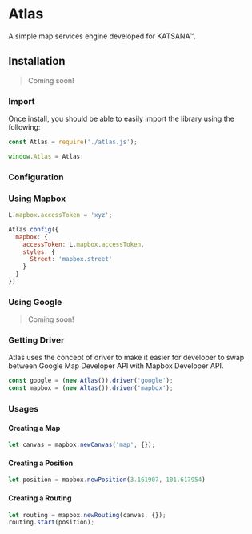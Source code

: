 Atlas
=====

A simple map services engine developed for KATSANA™.

## Installation

> Coming soon!

### Import

Once install, you should be able to easily import the library using the following:

```javascript
const Atlas = require('./atlas.js');

window.Atlas = Atlas;
```

### Configuration

### Using Mapbox

```javascript
L.mapbox.accessToken = 'xyz';

Atlas.config({
  mapbox: {
    accessToken: L.mapbox.accessToken,
    styles: {
      Street: 'mapbox.street'
    }
  }
})
```

### Using Google

> Coming soon!

### Getting Driver

Atlas uses the concept of driver to make it easier for developer to swap between Google Map Developer API with Mapbox Developer API.

```javascript
const google = (new Atlas()).driver('google');
const mapbox = (new Altas()).driver('mapbox');
```

### Usages

#### Creating a Map

```javascript
let canvas = mapbox.newCanvas('map', {});
```

#### Creating a Position

```javascript
let position = mapbox.newPosition(3.161907, 101.617954)
```

#### Creating a Routing

```javascript
let routing = mapbox.newRouting(canvas, {});
routing.start(position);
```
